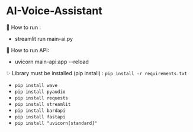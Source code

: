 # AI-Voice-Assistant

👾 How to run :
- streamlit run main-ai.py

👾 How to run API:
- uvicorn main-api:app --reload

✨ Library must be installed (pip install) : `pip install -r requirements.txt`
- `pip install wave`
- `pip install pyaudio`
- `pip install requests`
- `pip install streamlit`
- `pip install bardapi`
- `pip install fastapi`
- `pip install "uvicorn[standard]"`